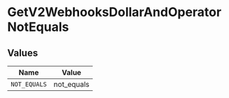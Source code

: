 # GetV2WebhooksDollarAndOperatorNotEquals


## Values

| Name         | Value        |
| ------------ | ------------ |
| `NOT_EQUALS` | not_equals   |